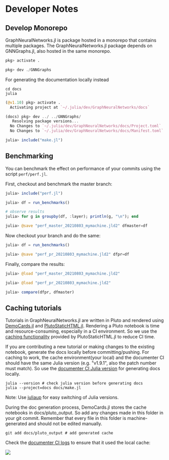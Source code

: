 # Developer Notes

## Develop Monorepo

GraphNeuralNetworks.jl is package hosted in a monorepo that contains multiple packages. 
The GraphNeuralNetworks.jl package depends on GNNGraphs.jl, also hosted in the same monorepo.

```julia
pkg> activate .

pkg> dev ./GNNGraphs
```


For generating the documentation locally instead
```
cd docs
julia
```
```julia
(@v1.10) pkg> activate .
  Activating project at `~/.julia/dev/GraphNeuralNetworks/docs`

(docs) pkg> dev ../ ../GNNGraphs/
   Resolving package versions...
  No Changes to `~/.julia/dev/GraphNeuralNetworks/docs/Project.toml`
  No Changes to `~/.julia/dev/GraphNeuralNetworks/docs/Manifest.toml`

julia> include("make.jl")
```
## Benchmarking

You can benchmark the effect on performance of your commits using the script `perf/perf.jl`.

First, checkout and benchmark the master branch:

```julia
julia> include("perf.jl")

julia> df = run_benchmarks()

# observe results
julia> for g in groupby(df, :layer); println(g, "\n"); end

julia> @save "perf_master_20210803_mymachine.jld2" dfmaster=df
```

Now checkout your branch and do the same:

```julia
julia> df = run_benchmarks()

julia> @save "perf_pr_20210803_mymachine.jld2" dfpr=df
```

Finally, compare the results:

```julia
julia> @load "perf_master_20210803_mymachine.jld2"

julia> @load "perf_pr_20210803_mymachine.jld2"

julia> compare(dfpr, dfmaster)
```

## Caching tutorials

Tutorials in GraphNeuralNetworks.jl are written in Pluto and rendered using [DemoCards.jl](https://github.com/JuliaDocs/DemoCards.jl) and [PlutoStaticHTML.jl](https://github.com/rikhuijzer/PlutoStaticHTML.jl). Rendering a Pluto notebook is time and resource-consuming, especially in a CI environment. So we use the [caching functionality](https://huijzer.xyz/PlutoStaticHTML.jl/dev/#Caching) provided by PlutoStaticHTML.jl to reduce CI time.

If you are contributing a new tutorial or making changes to the existing notebook, generate the docs locally before committing/pushing. For caching to work, the cache environment(your local) and the documenter CI should have the same Julia version (e.g. "v1.9.1", also the patch number must match). So use the [documenter CI Julia version](https://github.com/CarloLucibello/GraphNeuralNetworks.jl/blob/master/.github/workflows/docs.yml#L17) for generating docs locally.

```console
julia --version # check julia version before generating docs
julia --project=docs docs/make.jl
```

Note: Use [juliaup](https://github.com/JuliaLang/juliaup) for easy switching of Julia versions.

During the doc generation process, DemoCards.jl stores the cache notebooks in docs/pluto_output. So add any changes made in this folder in your git commit. Remember that every file in this folder is machine-generated and should not be edited manually.

```
git add docs/pluto_output # add generated cache
```

Check the [documenter CI logs](https://github.com/CarloLucibello/GraphNeuralNetworks.jl/actions/workflows/docs.yml) to ensure that it used the local cache:

![](https://user-images.githubusercontent.com/55111154/210061301-c84b7274-9e66-46fd-b272-d45b1c681d00.png)